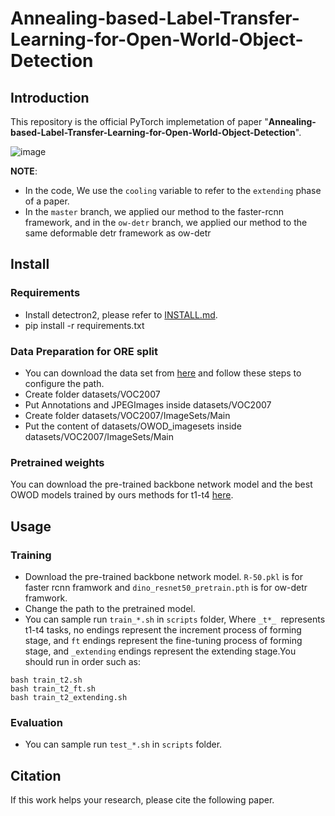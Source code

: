 # Annealing-based-Label-Transfer-Learning-for-Open-World-Object-Detection

## Introduction

This repository is the official PyTorch implemetation of paper "**Annealing-based-Label-Transfer-Learning-for-Open-World-Object-Detection**".

![image](https://github.com/DIG-Beihang/Annealing-based-Label-Transfer-Learning-for-Open-World-Object-Detection/blob/master/AnnealingOWOD.png)

**NOTE**: 
- In the code, We use the `cooling` variable to refer to the `extending` phase of a paper.
- In the `master` branch, we applied our method to the faster-rcnn framework, and in the `ow-detr` branch, we applied our method to the same deformable detr framework as ow-detr

## Install
### Requirements
- Install detectron2, please refer to [INSTALL.md](./INSTALL.md).
- pip install -r requirements.txt
### Data Preparation for ORE split
- You can download the data set from [here](https://drive.google.com/drive/folders/1S5L-YmIiFMAKTs6nHMorB0Osz5iWI31k) and follow these steps to configure the path.
- Create folder datasets/VOC2007
- Put Annotations and JPEGImages inside datasets/VOC2007
- Create folder datasets/VOC2007/ImageSets/Main
- Put the content of datasets/OWOD_imagesets inside datasets/VOC2007/ImageSets/Main
### Pretrained weights
You can download the pre-trained backbone network model and the best OWOD models trained by ours methods for t1-t4 [here](https://drive.google.com/drive/folders/1baulMVqFWN-Vg_rVKJkkY3t_yAHtuhkJ?usp=sharing).
## Usage
### Training
- Download the pre-trained backbone network model. `R-50.pkl` is for faster rcnn framwork and `dino_resnet50_pretrain.pth` is for ow-detr framwork.
- Change the path to the pretrained model.
- You can sample run `train_*.sh` in `scripts` folder, Where `_t*_ `represents t1-t4 tasks, no endings represent the increment process of forming stage, and `ft` endings represent the fine-tuning process of forming stage, and `_extending` endings represent the extending stage.You should run in order such as:
```
bash train_t2.sh
bash train_t2_ft.sh
bash train_t2_extending.sh
```


### Evaluation
- You can sample run `test_*.sh` in `scripts` folder.

## Citation

If this work helps your research, please cite the following paper.


